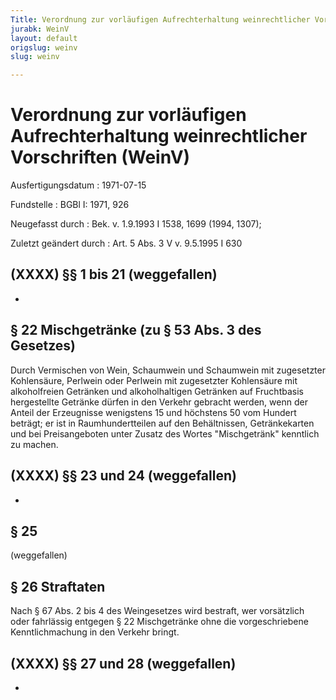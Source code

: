 ```yaml
---
Title: Verordnung zur vorläufigen Aufrechterhaltung weinrechtlicher Vorschriften
jurabk: WeinV
layout: default
origslug: weinv
slug: weinv

---
```


# Verordnung zur vorläufigen Aufrechterhaltung weinrechtlicher Vorschriften (WeinV)

Ausfertigungsdatum
:   1971-07-15

Fundstelle
:   BGBl I: 1971, 926

Neugefasst durch
:   Bek. v. 1.9.1993 I 1538, 1699 (1994, 1307);

Zuletzt geändert durch
:   Art. 5 Abs. 3 V v. 9.5.1995 I 630


## (XXXX) §§ 1 bis 21 (weggefallen)

-


## § 22 Mischgetränke (zu § 53 Abs. 3 des Gesetzes)

Durch Vermischen von Wein, Schaumwein und Schaumwein mit zugesetzter
Kohlensäure, Perlwein oder Perlwein mit zugesetzter Kohlensäure mit
alkoholfreien Getränken und alkoholhaltigen Getränken auf Fruchtbasis
hergestellte Getränke dürfen in den Verkehr gebracht werden, wenn der
Anteil der Erzeugnisse wenigstens 15 und höchstens 50 vom Hundert
beträgt; er ist in Raumhundertteilen auf den Behältnissen,
Getränkekarten und bei Preisangeboten unter Zusatz des Wortes
"Mischgetränk" kenntlich zu machen.


## (XXXX) §§ 23 und 24 (weggefallen)

-


## § 25

(weggefallen)


## § 26 Straftaten

Nach § 67 Abs. 2 bis 4 des Weingesetzes wird bestraft, wer vorsätzlich
oder fahrlässig entgegen § 22 Mischgetränke ohne die vorgeschriebene
Kenntlichmachung in den Verkehr bringt.


## (XXXX) §§ 27 und 28 (weggefallen)

-

